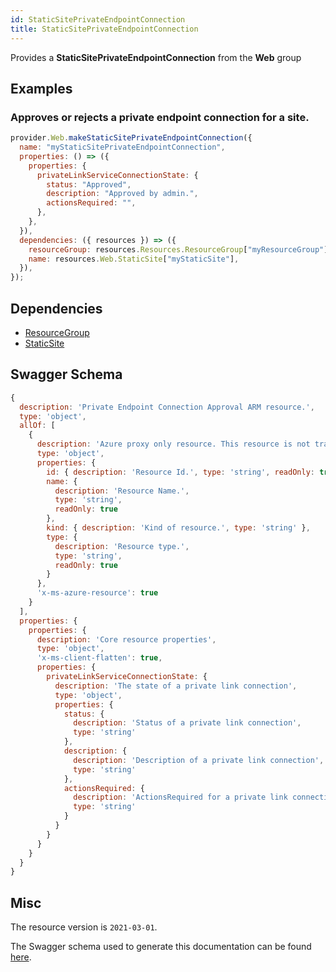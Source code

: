 ```yaml
---
id: StaticSitePrivateEndpointConnection
title: StaticSitePrivateEndpointConnection
---
```

Provides a **StaticSitePrivateEndpointConnection** from the **Web** group
## Examples
### Approves or rejects a private endpoint connection for a site.
```js
provider.Web.makeStaticSitePrivateEndpointConnection({
  name: "myStaticSitePrivateEndpointConnection",
  properties: () => ({
    properties: {
      privateLinkServiceConnectionState: {
        status: "Approved",
        description: "Approved by admin.",
        actionsRequired: "",
      },
    },
  }),
  dependencies: ({ resources }) => ({
    resourceGroup: resources.Resources.ResourceGroup["myResourceGroup"],
    name: resources.Web.StaticSite["myStaticSite"],
  }),
});

```
## Dependencies
- [ResourceGroup](../Resources/ResourceGroup.md)
- [StaticSite](../Web/StaticSite.md)
## Swagger Schema
```js
{
  description: 'Private Endpoint Connection Approval ARM resource.',
  type: 'object',
  allOf: [
    {
      description: 'Azure proxy only resource. This resource is not tracked by Azure Resource Manager.',
      type: 'object',
      properties: {
        id: { description: 'Resource Id.', type: 'string', readOnly: true },
        name: {
          description: 'Resource Name.',
          type: 'string',
          readOnly: true
        },
        kind: { description: 'Kind of resource.', type: 'string' },
        type: {
          description: 'Resource type.',
          type: 'string',
          readOnly: true
        }
      },
      'x-ms-azure-resource': true
    }
  ],
  properties: {
    properties: {
      description: 'Core resource properties',
      type: 'object',
      'x-ms-client-flatten': true,
      properties: {
        privateLinkServiceConnectionState: {
          description: 'The state of a private link connection',
          type: 'object',
          properties: {
            status: {
              description: 'Status of a private link connection',
              type: 'string'
            },
            description: {
              description: 'Description of a private link connection',
              type: 'string'
            },
            actionsRequired: {
              description: 'ActionsRequired for a private link connection',
              type: 'string'
            }
          }
        }
      }
    }
  }
}
```
## Misc
The resource version is `2021-03-01`.

The Swagger schema used to generate this documentation can be found [here](https://github.com/Azure/azure-rest-api-specs/tree/main/specification/web/resource-manager/Microsoft.Web/stable/2021-03-01/StaticSites.json).
